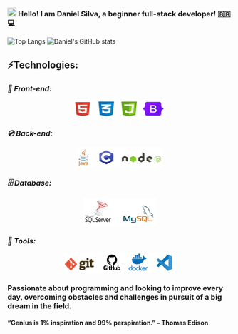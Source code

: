 ### <img height="20" src="https://raw.githubusercontent.com/iampavangandhi/iampavangandhi/master/gifs/Hi.gif" width="20"> Hello! I am Daniel Silva, a beginner full-stack developer! 🇧🇷💻

![Top Langs](https://raw.githubusercontent.com/MicaelliMedeiros/micaellimedeiros/master/image/computer-illustration.png)
![Daniel's GitHub stats](https://github-readme-stats.vercel.app/api?username=danielprogram08&show_icons=true&theme=tokyonight)

## ⚡️Technologies:

### _**📀 Front-end:**_

<div style="display: flex; justify-content: center; align-items: center; gap: 20px; margin: auto;">
    <img src="./LogoTechnology/front-end.png" width=204 height=40>
</div>

### _**💿 Back-end:**_

<div style="display: flex; justify-content: center; align-items: center; gap: 20px; margin: auto;">
    <img src="./LogoTechnology/Back-end.png" width=195 height=45>
</div>

### _**🗄 Database:**_

<div style="display: flex; justify-content: center; align-items: center; gap: 20px; margin: auto;">
    <img src="./LogoTechnology/Database.png" width=164 height=64>
</div>

### _**💼 Tools:**_

<div style="display: flex; justify-content: center; align-items: center; gap: 20px; margin: auto;">
    <img src="./LogoTechnology/Tools.png" width=250 height=47>
</div>

### Passionate about programming and looking to improve every day, overcoming obstacles and challenges in pursuit of a big dream in the field. 
#### “Genius is 1% inspiration and 99% perspiration.” – Thomas Edison
